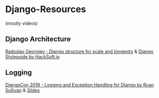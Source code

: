 # Django-Resources
(mostly videos)

## Django Architecture
[Radoslav Georgiev - Django structure for scale and longevity](https://www.youtube.com/watch?v=yG3ZdxBb1oo) & [Django Styleguide by HackSoft.io](https://github.com/HackSoftware/Django-Styleguide)

## Logging
[DjangoCon 2019 - Logging and Exception Handling for Django by Ryan Sullivan](https://www.youtube.com/watch?v=ziegOuE7M4A) & [Slides](https://github.com/rgs258/logging_in_django)
